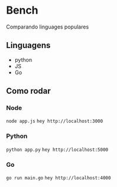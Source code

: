 # Bench

Comparando linguages populares

## Linguagens

* python
* JS
* Go

## Como rodar

### Node

`node app.js`
`hey http://localhost:3000`

### Python

`python app.py`
`hey http://localhost:5000`

### Go

`go run main.go`
`hey http://localhost:4000`

